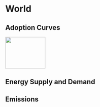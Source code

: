 



# World 
  

## Adoption Curves


<img id="igraph" scrolling="no" style="border:none;" seamless="seamless" src= "demand-pathway-World.html" height="100" width="50%"/>  

## Energy Supply and Demand
  

## Emissions
